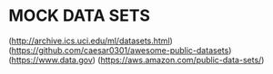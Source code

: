 # MOCK DATA SETS
(http://archive.ics.uci.edu/ml/datasets.html)
(https://github.com/caesar0301/awesome-public-datasets)
(https://www.data.gov)
(https://aws.amazon.com/public-data-sets/)
